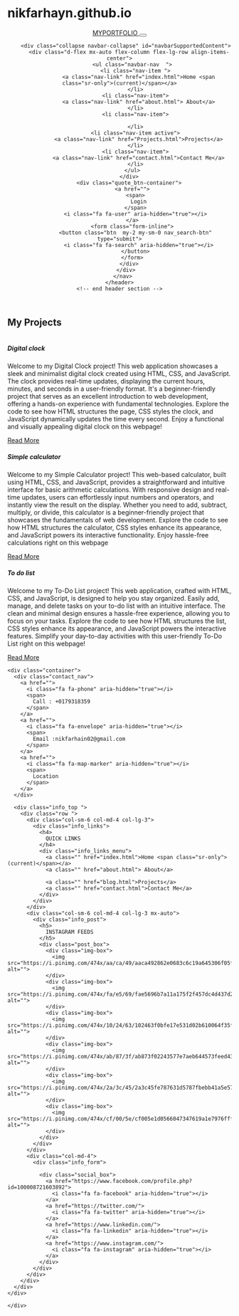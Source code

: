 # nikfarhayn.github.io

<!DOCTYPE html>
<html>

<head>
  <!-- Basic -->
  <meta charset="utf-8" />
  <meta http-equiv="X-UA-Compatible" content="IE=edge" />
  <!-- Mobile Metas -->
  <meta name="viewport" content="width=device-width, initial-scale=1, shrink-to-fit=no" />
  <!-- Site Metas -->
  <link rel="icon" href="images/fevicon.png" type="image/gif" />
  <meta name="keywords" content="" />
  <meta name="description" content="" />
  <meta name="author" content="" />

  <title>My Portfolio</title>


  <!-- bootstrap core css -->
  <link rel="stylesheet" type="text/css" href="css/bootstrap.css" />

  <!-- fonts style -->
  <link href="https://fonts.googleapis.com/css?family=Poppins:400,600,700&display=swap" rel="stylesheet" />

  <!-- font awesome style -->
  <link href="css/font-awesome.min.css" rel="stylesheet" />
  <!-- Custom styles for this template -->
  <link href="css/style.css" rel="stylesheet" />
  <!-- responsive style -->
  <link href="css/responsive.css" rel="stylesheet" />

</head>

<body class="sub_page">

  <div class="hero_area">
    <!-- header section strats -->
    <header class="header_section long_section px-0">
      <nav class="navbar navbar-expand-lg custom_nav-container ">
        <a class="navbar-brand" href="index.html">
          <span>
            MYPORTFOLIO
          </span>
        </a>
        </a>
        <button class="navbar-toggler" type="button" data-toggle="collapse" data-target="#navbarSupportedContent" aria-controls="navbarSupportedContent" aria-expanded="false" aria-label="Toggle navigation">
          <span class=""> </span>
        </button>

        <div class="collapse navbar-collapse" id="navbarSupportedContent">
          <div class="d-flex mx-auto flex-column flex-lg-row align-items-center">
            <ul class="navbar-nav  ">
              <li class="nav-item ">
                <a class="nav-link" href="index.html">Home <span class="sr-only">(current)</span></a>
              </li>
              <li class="nav-item">
                <a class="nav-link" href="about.html"> About</a>
              </li>
              <li class="nav-item">
               
              </li>
              <li class="nav-item active">
                <a class="nav-link" href="Projects.html">Projects</a>
              </li>
              <li class="nav-item">
                <a class="nav-link" href="contact.html">Contact Me</a>
              </li>
            </ul>
          </div>
          <div class="quote_btn-container">
            <a href="">
              <span>
                Login
              </span>
              <i class="fa fa-user" aria-hidden="true"></i>
            </a>
            <form class="form-inline">
              <button class="btn  my-2 my-sm-0 nav_search-btn" type="submit">
                <i class="fa fa-search" aria-hidden="true"></i>
              </button>
            </form>
          </div>
        </div>
      </nav>
    </header>
    <!-- end header section -->
  </div>


  <!-- blog section -->

  <section class="blog_section layout_padding">
    <div class="container">
      <div class="heading_container">
        <h2>
          My Projects
        </h2>
      </div>
      <div class="row">
        <div class="col-md-6 col-lg-4 mx-auto">
          <div class="box">
            <div class="img-box">
              <img src="https://www.codewithfaraz.com/img/digitalclock.png" alt="">
            </div>
            <div class="detail-box">
              <h5>
               Digital clock
              </h5>
              <p>
               Welcome to my Digital Clock project! This web application showcases a sleek
                and minimalist digital clock created using HTML, CSS, and JavaScript. The clock
                provides real-time updates, displaying the current hours, minutes, and seconds in
                a user-friendly format. It's a beginner-friendly project that serves as an excellent
                introduction to web development, offering a hands-on experience with fundamental 
                technologies. Explore the code to see how HTML structures the page, CSS styles the clock,
                and JavaScript dynamically updates the time every second. Enjoy a functional and visually 
                appealing digital clock on this webpage!
              </p>
              <a href="">
                Read More
              </a>
            </div>
          </div>
        </div>
        <div class="col-md-6 col-lg-4 mx-auto">
          <div class="box">
            <div class="img-box">
              <img src="https://www.codewithfaraz.com/img/calculator.png" alt="">
            </div>
            <div class="detail-box">
              <h5>
                Simple calculator
              </h5>
              <p>
               Welcome to my Simple Calculator project! This web-based calculator, built using HTML, 
                                CSS, and JavaScript, provides a straightforward and intuitive interface for basic arithmetic calculations.
                                With responsive design and real-time updates, users can effortlessly input numbers and operators, and
                                instantly view the result on the display. Whether you need to add, subtract, multiply, or divide, this
                                calculator is a beginner-friendly project that showcases the fundamentals of web development. Explore the code
                                to see how HTML structures the calculator, CSS styles enhance its appearance, and JavaScript powers its interactive 
                                functionality.
                                Enjoy hassle-free calculations right on this webpage
              </p>
              <a href="">
                Read More
              </a>
            </div>
          </div>
        </div>
        <div class="col-md-6 col-lg-4 mx-auto">
          <div class="box">
            <div class="img-box">
              <img src="https://www.codewithfaraz.com/img/how%20to%20create%20pure%20css%20to%20do%20list%20using%20html%20and%20css.png" alt="">
            </div>
            <div class="detail-box">
              <h5>
               To do list
              </h5>
              <p>
               Welcome to my To-Do List project! This web application, crafted with HTML, CSS, and JavaScript,
                                is designed to help you stay organized. Easily add, manage, and delete tasks on your to-do list with 
                                an intuitive interface. The clean and minimal design ensures a hassle-free experience, allowing you to
                                focus on your tasks. Explore the code to see how HTML structures the list, CSS styles enhance its appearance, 
                                and JavaScript powers the interactive features. Simplify your
                                day-to-day activities with this user-friendly To-Do List right on this webpage!
              </p>
              <a href="">
                Read More
              </a>
            </div>
          </div>
        </div>
      </div>
    </div>
  </section>

  <!-- end blog section -->

  <!-- info section -->
  <section class="info_section long_section">

    <div class="container">
      <div class="contact_nav">
        <a href="">
          <i class="fa fa-phone" aria-hidden="true"></i>
          <span>
            Call : +0179318359
          </span>
        </a>
        <a href="">
          <i class="fa fa-envelope" aria-hidden="true"></i>
          <span>
            Email :nikfarhain02@gmail.com
          </span>
        </a>
        <a href="">
          <i class="fa fa-map-marker" aria-hidden="true"></i>
          <span>
            Location
          </span>
        </a>
      </div>

      <div class="info_top ">
        <div class="row ">
          <div class="col-sm-6 col-md-4 col-lg-3">
            <div class="info_links">
              <h4>
                QUICK LINKS
              </h4>
              <div class="info_links_menu">
                <a class="" href="index.html">Home <span class="sr-only">(current)</span></a>
                <a class="" href="about.html"> About</a>
               
                <a class="" href="blog.html">Projects</a>
                <a class="" href="contact.html">Contact Me</a>
              </div>
            </div>
          </div>
          <div class="col-sm-6 col-md-4 col-lg-3 mx-auto">
            <div class="info_post">
              <h5>
                INSTAGRAM FEEDS
              </h5>
              <div class="post_box">
                <div class="img-box">
                  <img src="https://i.pinimg.com/474x/aa/ca/49/aaca492862e0683c6c19a645306f05f6.jpg" alt="">
                </div>
                <div class="img-box">
                  <img src="https://i.pinimg.com/474x/fa/e5/69/fae5696b7a11a175f2f457dc4d437d29.jpg" alt="">
                </div>
                <div class="img-box">
                  <img src="https://i.pinimg.com/474x/10/24/63/102463f0bfe17e531d02b610064f35fe.jpg" alt="">
                </div>
                <div class="img-box">
                  <img src="https://i.pinimg.com/474x/ab/87/3f/ab873f02243577e7aeb644573feed43d.jpg" alt="">
                </div>
                <div class="img-box">
                  <img src="https://i.pinimg.com/474x/2a/3c/45/2a3c45fe787631d5787fbebb41a5e57b.jpg" alt="">
                </div>
                <div class="img-box">
                  <img src="https://i.pinimg.com/474x/cf/00/5e/cf005e1d0566047347619a1e7976fffa.jpg" alt="">
                </div>
              </div>
            </div>
          </div>
          <div class="col-md-4">
            <div class="info_form">
             
              <div class="social_box">
                <a href="https://www.facebook.com/profile.php?id=100008721603892">
                  <i class="fa fa-facebook" aria-hidden="true"></i>
                </a>
                <a href="https://twitter.com/">
                  <i class="fa fa-twitter" aria-hidden="true"></i>
                </a>
                <a href="https://www.linkedin.com/">
                  <i class="fa fa-linkedin" aria-hidden="true"></i>
                </a>
                <a href="https://www.instagram.com/">
                  <i class="fa fa-instagram" aria-hidden="true"></i>
                </a>
              </div>
            </div>
          </div>
        </div>
      </div>
    </div>
  </section>
  <!-- end info_section -->


  <!-- footer section -->
  <footer class="footer_section">
    <div class="container">
     
    </div>
  </footer>
  <!-- footer section -->


  <!-- jQery -->
  <script src="js/jquery-3.4.1.min.js"></script>
  <!-- bootstrap js -->
  <script src="js/bootstrap.js"></script>
  <!-- custom js -->
  <script src="js/custom.js"></script>
  <!-- Google Map -->
  <script src="https://maps.googleapis.com/maps/api/js?key=AIzaSyCh39n5U-4IoWpsVGUHWdqB6puEkhRLdmI&callback=myMap"></script>
  <!-- End Google Map -->

</body>

</html>

